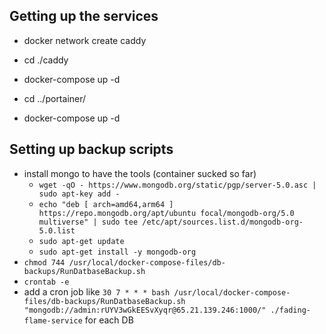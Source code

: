 ## Getting up the services 
- docker network create caddy
- cd ./caddy
- docker-compose up -d

- cd ../portainer/
- docker-compose up -d

## Setting up backup scripts
- install mongo to have the tools (container sucked so far)
  - `wget -qO - https://www.mongodb.org/static/pgp/server-5.0.asc | sudo apt-key add -`
  - `echo "deb [ arch=amd64,arm64 ] https://repo.mongodb.org/apt/ubuntu focal/mongodb-org/5.0 multiverse" | sudo tee /etc/apt/sources.list.d/mongodb-org-5.0.list`
  - `sudo apt-get update`
  - `sudo apt-get install -y mongodb-org`
- `chmod 744 /usr/local/docker-compose-files/db-backups/RunDatbaseBackup.sh`
- `crontab -e`
- add a cron job like `30 7 * * * bash /usr/local/docker-compose-files/db-backups/RunDatbaseBackup.sh "mongodb://admin:rUYV3wGkEESvXyqr@65.21.139.246:1000/" ./fading-flame-service` for each DB
